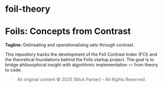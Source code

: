 # foil-theory

# Foils: Concepts from Contrast

**Tagline:** Delineating and operationalising sets through contrast.

This repository tracks the development of the Foil Contrast Index (FCI) and the theoretical foundations behind the Foils startup project. The goal is to bridge philosophical insight with algorithmic implementation — from theory to code.

> All original content © 2025 [Mick Parker] – All Rights Reserved.
